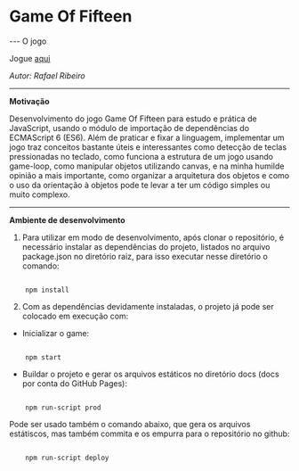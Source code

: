 # Game Of Fifteen

--- O jogo

Jogue <a href="https://rafa-ribeiro.github.io/game_of_fifteen/" target="_blank">aqui</a>


*Autor: Rafael Ribeiro*

---
**Motivação**

Desenvolvimento do jogo Game Of Fifteen para estudo e prática de JavaScript, usando o módulo de importação de dependências do ECMAScript 6 (ES6). Além de praticar e fixar a linguagem, implementar um jogo traz conceitos bastante úteis e interessantes como detecção de teclas pressionadas no teclado, como funciona a estrutura de um jogo usando game-loop, como manipular objetos utilizando canvas, e na minha humilde opinião a mais importante, como organizar a arquitetura dos objetos e como o uso da orientação à objetos pode te levar a ter um código simples ou muito complexo.

---
**Ambiente de desenvolvimento**

1. Para utilizar em modo de desenvolvimento, após clonar o repositório, é necessário instalar as dependências do projeto, listados no arquivo package.json no diretório raiz, para isso executar nesse diretório o comando:

<code>
    npm install
</code>

2. Com as dependências devidamente instaladas, o projeto já pode ser colocado em execução com:

* Inicializar o game:
<code>
    npm start
</code>

* Buildar o projeto e gerar os arquivos estáticos no diretório docs (docs por conta do GitHub Pages):

<code>
    npm run-script prod
</code>

Pode ser usado também o comando abaixo, que gera os arquivos estátiscos, mas também commita e os empurra para o repositório no github:

<code>
    npm run-script deploy
</code>





